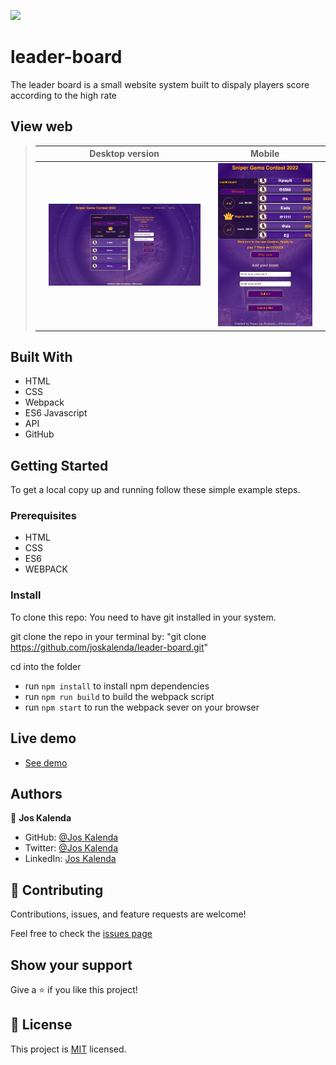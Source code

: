 ![](https://img.shields.io/badge/Microverse-blueviolet)
# leader-board
The leader board is a small website system built to dispaly players score according to the high rate

 ## View web

> || Desktop version || Mobile ||
> |-|---------|-|----------|-|
> || ![Screenshot1](/asset/desk.png) || ![Screenshot1](/asset/mobile.png) ||
## Built With

- HTML
- CSS
- Webpack
- ES6 Javascript
- API
- GitHub

## Getting Started

To get a local copy up and running follow these simple example steps.

### Prerequisites

- HTML
- CSS
- ES6 
- WEBPACK

### Install

To clone this repo: You need to have git installed in your system.

git clone the repo in your terminal by: "git clone https://github.com/joskalenda/leader-board.git"

cd into the folder

- run `npm install` to install npm dependencies
- run `npm run build` to build the webpack script
- run `npm start` to run the webpack sever on your browser

## Live demo

- [See demo](https://musing-almeida-aa50b4.netlify.app/)
## Authors

👤 **Jos Kalenda**

- GitHub: [@Jos Kalenda](https://github.com/)
- Twitter: [@Jos Kalenda](https://twitter.com/)
- LinkedIn: [Jos Kalenda](https://www.linkedin.com/)

## 🤝 Contributing

Contributions, issues, and feature requests are welcome!

Feel free to check the [issues page](https://github.com/joskalenda/leader-board/issues/new)

## Show your support

Give a ⭐️ if you like this project!

## 📝 License

This project is [MIT](./MIT.md) licensed.

